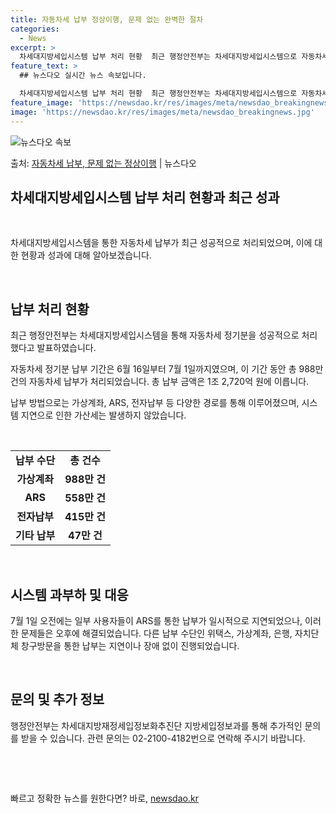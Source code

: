 ```yaml
---
title: 자동차세 납부 정상이행, 문제 없는 완벽한 절차
categories:
  - News
excerpt: >
  차세대지방세입시스템 납부 처리 현황  최근 행정안전부는 차세대지방세입시스템으로 자동차세 정기분 납부를 성공적…
feature_text: >
  ## 뉴스다오 실시간 뉴스 속보입니다.

  차세대지방세입시스템 납부 처리 현황  최근 행정안전부는 차세대지방세입시스템으로 자동차세 정기분 납부를 성공적…
feature_image: 'https://newsdao.kr/res/images/meta/newsdao_breakingnews.jpg'
image: 'https://newsdao.kr/res/images/meta/newsdao_breakingnews.jpg'
---
```


![뉴스다오 속보](https://newsdao.kr/res/images/meta/newsdao_breakingnews.jpg)

<p>출처: <a href="https://newsdao.kr/4584" rel="dofollow">자동차세 납부, 문제 없는 정상이행</a> | 뉴스다오</p>

<h2>차세대지방세입시스템 납부 처리 현황과 최근 성과</h2>
<p data-ke-size="size16">&nbsp;</p>
차세대지방세입시스템을 통한 자동차세 납부가 최근 성공적으로 처리되었으며, 이에 대한 현황과 성과에 대해 알아보겠습니다.
<p data-ke-size="size16">&nbsp;</p>
<h2 data-ke-size="size26">납부 처리 현황</h2>
<p data-ke-size="size16">최근 행정안전부는 차세대지방세입시스템을 통해 자동차세 정기분을 성공적으로 처리했다고 발표하였습니다.</p>
<p data-ke-size="size16">자동차세 정기분 납부 기간은 6월 16일부터 7월 1일까지였으며, 이 기간 동안 총 988만 건의 자동차세 납부가 처리되었습니다. 총 납부 금액은 1조 2,720억 원에 이릅니다.</p>
<p data-ke-size="size16">납부 방법으로는 가상계좌, ARS, 전자납부 등 다양한 경로를 통해 이루어졌으며, 시스템 지연으로 인한 가산세는 발생하지 않았습니다.</p>
<p data-ke-size="size16">&nbsp;</p>
<table>
  <tr>
    <td style="text-align: center; height: 17px;"><b>납부 수단</b></td>
    <td style="text-align: center; height: 17px;"><b>총 건수</b></td>
  </tr>
  <tr>
    <td style="text-align: center; height: 17px;"><b>가상계좌</b></td>
    <td style="text-align: center; height: 17px;"><b>988만 건</b></td>
  </tr>
  <tr>
    <td style="text-align: center; height: 17px;"><b>ARS</b></td>
    <td style="text-align: center; height: 17px;"><b>558만 건</b></td>
  </tr>
  <tr>
    <td style="text-align: center; height: 17px;"><b>전자납부</b></td>
    <td style="text-align: center; height: 17px;"><b>415만 건</b></td>
  </tr>
  <tr>
    <td style="text-align: center; height: 17px;"><b>기타 납부</b></td>
    <td style="text-align: center; height: 17px;"><b>47만 건</b></td>
  </tr>
</table>
<p data-ke-size="size16">&nbsp;</p>
<h2 data-ke-size="size26">시스템 과부하 및 대응</h2>
<p data-ke-size="size16">7월 1일 오전에는 일부 사용자들이 ARS를 통한 납부가 일시적으로 지연되었으나, 이러한 문제들은 오후에 해결되었습니다. 다른 납부 수단인 위택스, 가상계좌, 은행, 자치단체 창구방문을 통한 납부는 지연이나 장애 없이 진행되었습니다.</p>
<p data-ke-size="size16">&nbsp;</p>
<h2 data-ke-size="size26">문의 및 추가 정보</h2>
<p data-ke-size="size16">행정안전부는 차세대지방재정세입정보화추진단 지방세입정보과를 통해 추가적인 문의를 받을 수 있습니다. 관련 문의는 02-2100-4182번으로 연락해 주시기 바랍니다.</p>
<p data-ke-size="size16">&nbsp;</p>
<p data-ke-size="size16">&nbsp;</p> 

빠르고 정확한 뉴스를 원한다면? 바로, <a href="https://newsdao.kr" rel="dofollow">newsdao.kr</a>


